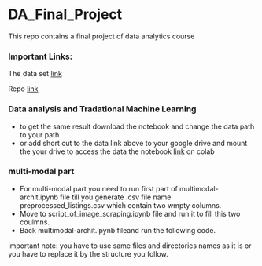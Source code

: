 # DA_Final_Project
This repo contains a final project of data analytics course 

### Important Links:
The data set [link](https://drive.google.com/drive/folders/1arnKu443_QigEaEUVB46cscfzXtIrh8U?usp=drive_link)

Repo [link](https://github.com/HossamAbdelrhman/DA_Final_Project)


### Data analysis and Tradational Machine Learning 
- to get the same result download the notebook and change the data path to your path
- or add short cut to the data link above to your google drive and mount the your drive to access the data the notebook [link](https://colab.research.google.com/drive/1uEY1C7cwOmYqZZzBYfHrV1MVjqmoxw_m?usp=sharing) on colab
  
### multi-modal part
- For multi-modal part you need to run first part of multimodal-archit.ipynb file till you generate .csv file name preprocessed_listings.csv which contain two wmpty columns.
- Move to script_of_image_scraping.ipynb file and run it to fill this two coulmns.
- Back multimodal-archit.ipynb fileand run the following code.


important note: you have to use same files and directories names as it is or you have to replace it by the structure you follow.